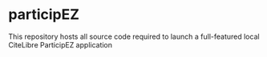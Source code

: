 # participEZ
This repository hosts all source code required to launch a full-featured local CiteLibre ParticipEZ application
